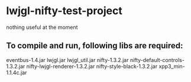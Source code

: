 lwjgl-nifty-test-project
========================
nothing useful at the moment

To compile and run, following libs are required:
------------------------------------------------
eventbus-1.4.jar
lwjgl.jar
lwjgl_util.jar
nifty-1.3.2.jar
nifty-default-controls-1.3.2.jar
nifty-lwjgl-renderer-1.3.2.jar
nifty-style-black-1.3.2.jar
xpp3_min-1.1.4c.jar